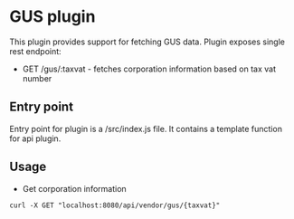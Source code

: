 # GUS plugin
This plugin provides support for fetching GUS data. Plugin exposes
single rest endpoint:
- GET /gus/:taxvat - fetches corporation information based on tax vat number

## Entry point
Entry point for plugin is a /src/index.js file. It contains a template function
for api plugin.

## Usage
* Get corporation information
```shell script
curl -X GET "localhost:8080/api/vendor/gus/{taxvat}"
```
